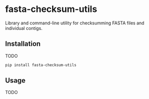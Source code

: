 # fasta-checksum-utils

Library and command-line utility for checksumming FASTA files and individual contigs.


## Installation

TODO

```bash
pip install fasta-checksum-utils
```


## Usage

TODO
